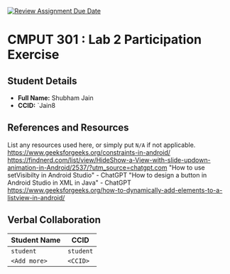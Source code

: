 [![Review Assignment Due Date](https://classroom.github.com/assets/deadline-readme-button-22041afd0340ce965d47ae6ef1cefeee28c7c493a6346c4f15d667ab976d596c.svg)](https://classroom.github.com/a/4btn9xaF)
# CMPUT 301 : Lab 2 Participation Exercise

## Student Details

- **Full Name:** Shubham Jain
- **CCID:** `Jain8

## References and Resources

List any resources used here, or simply put `N/A` if not applicable.
https://www.geeksforgeeks.org/constraints-in-android/
https://findnerd.com/list/view/HideShow-a-View-with-slide-updown-animation-in-Android/2537/?utm_source=chatgpt.com
"How to use setVisibilty in Android Studio" - ChatGPT
"How to design a button in Android Studio in XML in Java" - ChatGPT
https://www.geeksforgeeks.org/how-to-dynamically-add-elements-to-a-listview-in-android/

## Verbal Collaboration

| Student Name | CCID      |
| ------------ | --------- |
| `student`    | `student` |
| `<Add more>` | `<CCID>`  |

